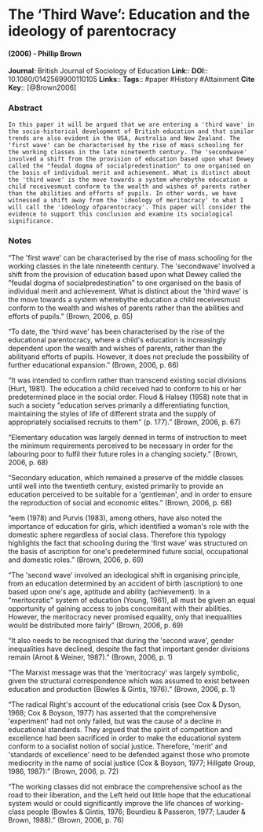 # The ‘Third Wave’: Education and the ideology of parentocracy
#### (2006) - Phillip Brown
**Journal**: British Journal of Sociology of Education
**Link**:: 
**DOI**:: 10.1080/0142569900110105
**Links**:: 
**Tags**:: #paper #History #Attainment 
**Cite Key**:: [@Brown2006]

### Abstract

```
In this paper it will be argued that we are entering a 'third wave' in the socio-historical development of British education and that similar trends are also evident in the USA, Australia and New Zealand. The 'first wave' can be characterised by the rise of mass schooling for the working classes in the late nineteenth century. The 'secondwave' involved a shift from the provision of education based upon what Dewey called the "feudal dogma of socialpredestination" to one organised on the basis of individual merit and achievement. What is distinct about the 'third wave' is the move towards a system wherebythe education a child receivesmust conform to the wealth and wishes of parents rather than the abilities and efforts of pupils. In other words, we have witnessed a shift away from the 'ideology of meritocracy' to what I will call the 'ideology ofparentocracy'. This paper will consider the evidence to support this conclusion and examine its sociological significance.
```

### Notes

“The 'first wave' can be characterised by the rise of mass schooling for the working classes in the late nineteenth century. The 'secondwave' involved a shift from the provision of education based upon what Dewey called the "feudal dogma of socialpredestination" to one organised on the basis of individual merit and achievement. What is distinct about the 'third wave' is the move towards a system wherebythe education a child receivesmust conform to the wealth and wishes of parents rather than the abilities and efforts of pupils.” (Brown, 2006, p. 65)

“To date, the 'third wave' has been characterised by the rise of the educational parentocracy, where a child's education is increasingly dependent upon the wealth and wishes of parents, rather than the abilityand efforts of pupils. However, it does not preclude the possibility of further educational expansion.” (Brown, 2006, p. 66)

“It was intended to confirm rather than transcend existing social divisions (Hurt, 1981). The education a child received had to conform to his or her predetermined place in the social order. Floud & Halsey (1958) note that in such a society "education serves primarily a differentiating function, maintaining the styles of life of different strata and the supply of appropriately socialised recruits to them" (p. 177).” (Brown, 2006, p. 67)

“Elementary education was largely denned in terms of instruction to meet the minimum requirements perceived to be necessary in order for the labouring poor to fulfil their future roles in a changing society.” (Brown, 2006, p. 68)

“Secondary education, which remained a preserve of the middle classes until well into the twentieth century, existed primarily to provide an education perceived to be suitable for a 'gentleman', and in order to ensure the reproduction of social and economic elites.” (Brown, 2006, p. 68)

“eem (1978) and Purvis (1983), among others, have also noted the importance of education for girls, which identified a woman's role with the domestic sphere regardless of social class. Therefore this typology highlights the fact that schooling during the 'first wave' was structured on the basis of ascription for one's predetermined future social, occupational and domestic roles.” (Brown, 2006, p. 69)

“The 'second wave' involved an ideological shift in organising principle, from an education determined by an accident of birth (ascription) to one based upon one's age, aptitude and ability (achievement). In a "meritocratic" system of education (Young, 1961), all must be given an equal opportunity of gaining access to jobs concomitant with their abilities. However, the meritocracy never promised equality, only that inequalities would be distributed more fairly” (Brown, 2006, p. 69)

“It also needs to be recognised that during the 'second wave', gender inequalities have declined, despite the fact that important gender divisions remain (Arnot & Weiner, 1987).” (Brown, 2006, p. 1)

“The Marxist message was that the 'meritocracy' was largely symbolic, given the structural correspondence which was assumed to exist between education and production (Bowles & Gintis, 1976).” (Brown, 2006, p. 1)

“The radical Right's account of the educational crisis (see Cox & Dyson, 1968; Cox & Boyson, 1977) has asserted that the comprehensive 'experiment' had not only failed, but was the cause of a decline in educational standards. They argued that the spirit of competition and excellence had been sacrificed in order to make the educational system conform to a socialist notion of social justice. Therefore, 'merit' and 'standards of excellence' need to be defended against those who promote mediocrity in the name of social justice (Cox & Boyson, 1977; Hillgate Group, 1986, 1987):” (Brown, 2006, p. 72)

“The working classes did not embrace the comprehensive school as the road to their liberation, and the Left held out little hope that the educational system would or could significantly improve the life chances of working-class people (Bowles & Gintis, 1976; Bourdieu & Passeron, 1977; Lauder & Brown, 1988).” (Brown, 2006, p. 76)